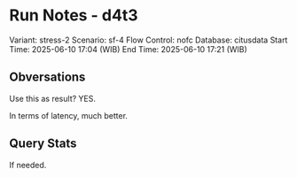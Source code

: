 # Run Notes - d4t3

Variant: stress-2
Scenario: sf-4
Flow Control: nofc
Database: citusdata
Start Time: 2025-06-10 17:04 (WIB)
End Time: 2025-06-10 17:21 (WIB)

## Obversations

Use this as result? YES.

In terms of latency, much better.

## Query Stats

If needed.
